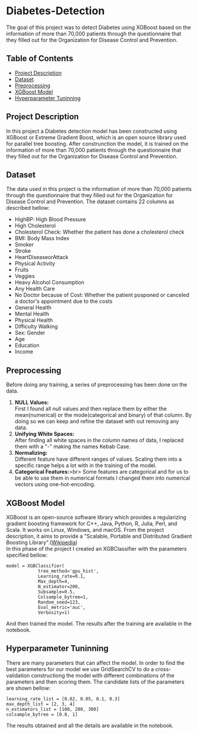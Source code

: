 # Diabetes-Detection
The goal of this project was to detect Diabetes using XGBoost based on the information of more than 70,000 patients through the questionnaire that they filled out for the Organization for Disease Control and Prevention.
## Table of Contents
- [Project Description](https://github.com/mahvash-siavashpour/Diabetes-Detection#project-description)
- [Dataset](https://github.com/mahvash-siavashpour/Diabetes-Detection#dataset)
- [Preprocessing](https://github.com/mahvash-siavashpour/Diabetes-Detection#Preprocessing)
- [XGBoost Model](https://github.com/mahvash-siavashpour/Diabetes-Detection#XGBoost-Model)
- [Hyperparameter Tuninning](https://github.com/mahvash-siavashpour/Diabetes-Detection#Hyperparameter-Tuninning)
## Project Description
In this project a Diabetes detection model has been constructed using XGBoost or Extreme Gradient Boost, which is an open source library used for parallel tree boosting. After construnction the model, it is trained on the information of more than 70,000 patients through the questionnaire that they filled out for the Organization for Disease Control and Prevention.
## Dataset
The data used in this project is the information of more than 70,000 patients through the questionnaire that they filled out for the Organization for Disease Control and Prevention. The dataset contains 22 columns as described bellow:
- HighBP: High Blood Pressure
- High Cholesterol
- Cholesterol Check: Whether the patient has done a cholesterol check
- BMI: Body Mass Index
- Smoker
- Stroke
- HeartDiseaseorAttack
- Physical Activity
- Fruits
- Veggies
- Heavy Alcohol Consumption
- Any Health Care
- No Doctor because of Cost: Whether the patient posponed or canceled a doctor's appointment due to the costs
- General Health
- Mental Health
- Physical Health
- Difficulty Walking
- Sex: Gender
- Age
- Education
- Income
## Preprocessing
Before doing any training, a series of preprocessing has been done on the data. 
1. **NULL Values:** <br>
  First I found all null values and then replace them by either the mean(numerical) or the mode(categorical and binary) of that column.
  By doing so we can keep and refine the dataset with out removing any data.
2. **Unifying White Spaces:** <br>
  After finding all white spaces in the column names of data, I replaced them with a "-" making the names Kebab Case.
3. **Normalizing:** <br>
  Different feature have different ranges of values. Scaling them into a specific range helps a lot with in the training of the model.
5. **Categorical Features:**>br>
  Some features are categorical and for us to be able to use them in numerical formats I changed them into numerical vectors using one-hot-encoding.
## XGBoost Model
XGBoost is an open-source software library which provides a regularizing gradient boosting framework for C++, Java, Python, R, Julia, Perl, and Scala. It works on Linux, Windows, and macOS. From the project description, it aims to provide a "Scalable, Portable and Distributed Gradient Boosting Library".([Wikipedia](https://en.wikipedia.org/wiki/XGBoost)) <br>
In this phase of the project I created an XGBClassifier with the parameters specified bellow: <br>
```
model = XGBClassifier(
            tree_method='gpu_hist',
            Learning_rate=0.1,
            Max_depth=4,
            N_estimator=200,
            Subsample=0.5,
            Colsample_bytree=1,
            Random_seed=123,
            Eval_metric='auc',
            Verbosity=1)
```
And then trained the model. The results after the training are available in the notebook.
## Hyperparameter Tuninning
There are many parameters that can affect the model. In order to find the best parameters for our model we use GridSearchCV to do a cross-validation constructiong the model with different combinations of the parameters and then scoring them. The candidate lists of the parameters are shown bellow:
```
learning_rate_list = [0.02, 0.05, 0.1, 0.3] 
max_depth_list = [2, 3, 4] 
n_estimators_list = [100, 200, 300] 
colsample_bytree = [0.8, 1]
```
The results obtained and all the details are available in the notebook.
